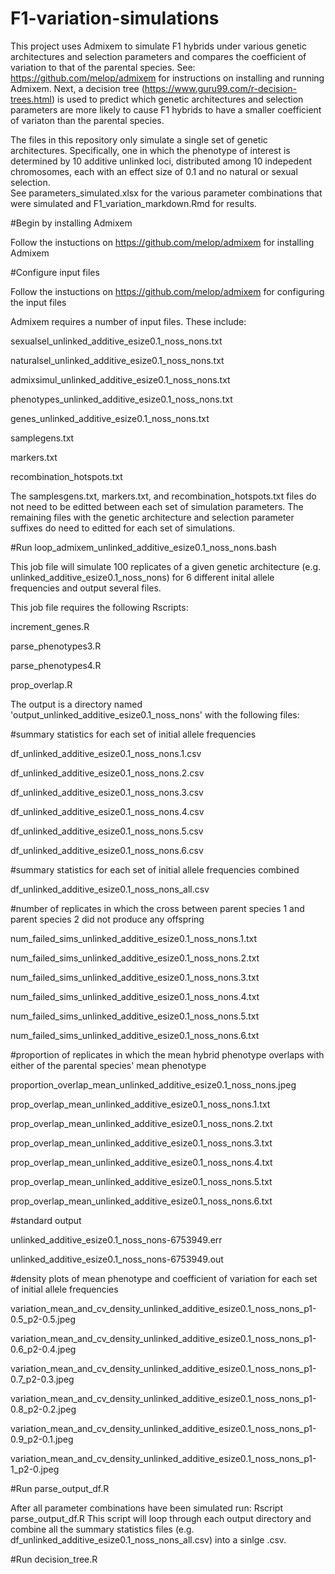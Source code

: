 # F1-variation-simulations

This project uses Admixem to simulate F1 hybrids under various genetic architectures and selection parameters and compares the coefficient of variation to that of the parental species. See: https://github.com/melop/admixem for instructions on installing and running Admixem. 
Next, a decision tree (https://www.guru99.com/r-decision-trees.html) is used to predict which genetic architectures and selection parameters are more likely to cause F1 hybrids to have a smaller coefficient of variaton than the parental species.

The files in this repository only simulate a single set of genetic architectures. Specifically, one in which the phenotype of interest is determined by 10 additive unlinked loci, distributed among 10 indepedent chromosomes, each with an effect size of 0.1 and no natural or sexual selection.  
See parameters_simulated.xlsx for the various parameter combinations that were simulated and F1_variation_markdown.Rmd for results. 

#Begin by installing Admixem

Follow the instuctions on https://github.com/melop/admixem for installing Admixem

#Configure input files

Follow the instuctions on https://github.com/melop/admixem for configuring the input files

Admixem requires a number of input files. These include:

sexualsel_unlinked_additive_esize0.1_noss_nons.txt

naturalsel_unlinked_additive_esize0.1_noss_nons.txt

admixsimul_unlinked_additive_esize0.1_noss_nons.txt

phenotypes_unlinked_additive_esize0.1_noss_nons.txt

genes_unlinked_additive_esize0.1_noss_nons.txt

samplegens.txt

markers.txt

recombination_hotspots.txt

The samplesgens.txt, markers.txt, and recombination_hotspots.txt files do not need to be editted between each set of simulation parameters. The remaining files with the genetic architecture and selection parameter suffixes do need to editted for each set of simulations. 

#Run loop_admixem_unlinked_additive_esize0.1_noss_nons.bash

This job file will simulate 100 replicates of a given genetic architecture (e.g. unlinked_additive_esize0.1_noss_nons) for 6 different inital allele frequencies and output several files.

This job file requires the following Rscripts:

increment_genes.R

parse_phenotypes3.R

parse_phenotypes4.R

prop_overlap.R

The output is a directory named 'output_unlinked_additive_esize0.1_noss_nons' with the following files:

#summary statistics for each set of initial allele frequencies

df_unlinked_additive_esize0.1_noss_nons.1.csv

df_unlinked_additive_esize0.1_noss_nons.2.csv

df_unlinked_additive_esize0.1_noss_nons.3.csv

df_unlinked_additive_esize0.1_noss_nons.4.csv

df_unlinked_additive_esize0.1_noss_nons.5.csv

df_unlinked_additive_esize0.1_noss_nons.6.csv

#summary statistics for each set of initial allele frequencies combined

df_unlinked_additive_esize0.1_noss_nons_all.csv

#number of replicates in which the cross between parent species 1 and parent species 2 did not produce any offspring 

num_failed_sims_unlinked_additive_esize0.1_noss_nons.1.txt

num_failed_sims_unlinked_additive_esize0.1_noss_nons.2.txt

num_failed_sims_unlinked_additive_esize0.1_noss_nons.3.txt

num_failed_sims_unlinked_additive_esize0.1_noss_nons.4.txt

num_failed_sims_unlinked_additive_esize0.1_noss_nons.5.txt

num_failed_sims_unlinked_additive_esize0.1_noss_nons.6.txt

#proportion of replicates in which the mean hybrid phenotype overlaps with either of the parental species' mean phenotype

proportion_overlap_mean_unlinked_additive_esize0.1_noss_nons.jpeg

prop_overlap_mean_unlinked_additive_esize0.1_noss_nons.1.txt

prop_overlap_mean_unlinked_additive_esize0.1_noss_nons.2.txt

prop_overlap_mean_unlinked_additive_esize0.1_noss_nons.3.txt

prop_overlap_mean_unlinked_additive_esize0.1_noss_nons.4.txt

prop_overlap_mean_unlinked_additive_esize0.1_noss_nons.5.txt

prop_overlap_mean_unlinked_additive_esize0.1_noss_nons.6.txt

#standard output

unlinked_additive_esize0.1_noss_nons-6753949.err

unlinked_additive_esize0.1_noss_nons-6753949.out

#density plots of mean phenotype and coefficient of variation for each set of initial allele frequencies 

variation_mean_and_cv_density_unlinked_additive_esize0.1_noss_nons_p1-0.5_p2-0.5.jpeg

variation_mean_and_cv_density_unlinked_additive_esize0.1_noss_nons_p1-0.6_p2-0.4.jpeg

variation_mean_and_cv_density_unlinked_additive_esize0.1_noss_nons_p1-0.7_p2-0.3.jpeg

variation_mean_and_cv_density_unlinked_additive_esize0.1_noss_nons_p1-0.8_p2-0.2.jpeg

variation_mean_and_cv_density_unlinked_additive_esize0.1_noss_nons_p1-0.9_p2-0.1.jpeg

variation_mean_and_cv_density_unlinked_additive_esize0.1_noss_nons_p1-1_p2-0.jpeg

#Run parse_output_df.R

After all parameter combinations have been simulated run: Rscript parse_output_df.R
This script will loop through each output directory and combine all the summary statistics files (e.g. df_unlinked_additive_esize0.1_noss_nons_all.csv) into a sinlge .csv.

#Run decision_tree.R
